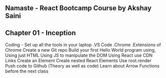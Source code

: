 Namaste - React Bootcamp Course by Akshay Saini
------------------------------------------------
Chapter 01 - Inception
------------------------------------------------
Coding -
Set up all the tools in your laptop
.VS Code
.Chrome
.Extensions of Chrome
Create a new Git repo
Build your first Hello World program using,
Using just HTML
Using JS to manipulate the DOM
Using React
use CDN Links
Create an Element
Create nested React Elements
Use root.render
Push code to Github (Theory as well as code)
Learn about Arrow Functions before the next class
